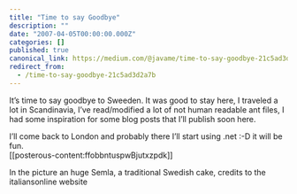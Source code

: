 ```yaml
---
title: "Time to say Goodbye"
description: ""
date: "2007-04-05T00:00:00.000Z"
categories: []
published: true
canonical_link: https://medium.com/@javame/time-to-say-goodbye-21c5ad3d2a7b
redirect_from:
  - /time-to-say-goodbye-21c5ad3d2a7b
---
```


It’s time to say goodbye to Sweeden. It was good to stay here, I traveled a lot in Scandinavia, I’ve read/modified a lot of not human readable ant files, I had some inspiration for some blog posts that I’ll publish soon here.

I’ll come back to London and probably there I’ll start using .net :-D it will be fun.  
[[posterous-content:ffobbntuspwBjutxzpdk]]

In the picture an huge Semla, a traditional Swedish cake, credits to the italiansonline website
